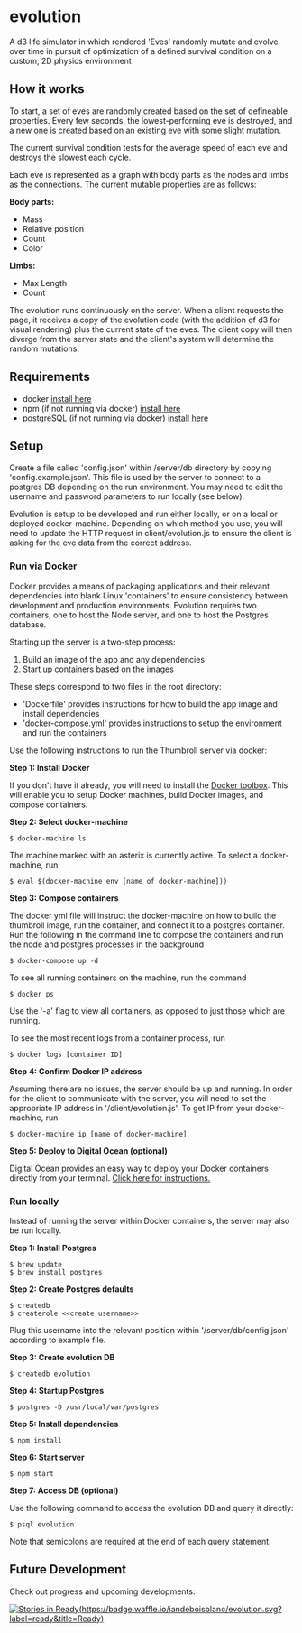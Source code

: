 # evolution

A d3 life simulator in which rendered 'Eves' randomly mutate and evolve over time in pursuit of optimization of a defined survival condition on a custom, 2D physics environment

## How it works

To start, a set of eves are randomly created based on the set of defineable properties. Every few seconds, the lowest-performing eve is destroyed, and a new one is created based on an existing eve with some slight mutation.

The current survival condition tests for the average speed of each eve and destroys the slowest each cycle.

Each eve is represented as a graph with body parts as the nodes and limbs as the connections. The current mutable properties are as follows:

__Body parts:__
- Mass
- Relative position
- Count
- Color

__Limbs:__
- Max Length
- Count

The evolution runs continuously on the server. When a client requests the page, it receives a copy of the evolution code (with the addition of d3 for visual rendering) plus the current state of the eves. The client copy will then diverge from the server state and the client's system will determine the random mutations.

## Requirements
- docker [install here](https://docs.docker.com/engine/installation/)
- npm (if not running via docker) [install here](http://blog.npmjs.org/post/85484771375/how-to-install-npm)
- postgreSQL (if not running via docker) [install here](http://www.postgresql.org/download/)

## Setup

Create a file called 'config.json' within /server/db directory by copying 'config.example.json'. This file is used by the server to connect to a postgres DB depending on the run environment. You may need to edit the username and password parameters to run locally (see below).

Evolution is setup to be developed and run either locally, or on a local or deployed docker-machine. Depending on which method you use, you will need to update the HTTP request in client/evolution.js to ensure the client is asking for the eve data from the correct address.

### Run via Docker

Docker provides a means of packaging applications and their relevant dependencies into blank Linux 'containers' to ensure consistency between development and production environments. Evolution requires two containers, one to host the Node server, and one to host the Postgres database. 

Starting up the server is a two-step process:

1. Build an image of the app and any dependencies
2. Start up containers based on the images

These steps correspond to two files in the root directory:

* 'Dockerfile' provides instructions for how to build the app image and install dependencies
* 'docker-compose.yml' provides instructions to setup the environment and run the containers

Use the following instructions to run the Thumbroll server via docker:

__Step 1: Install Docker__

If you don't have it already, you will need to install the [Docker toolbox](https://docs.docker.com/engine/installation/mac/). This will enable you to setup Docker machines, build Docker images, and compose containers.

__Step 2: Select docker-machine__


```
$ docker-machine ls
```

The machine marked with an asterix is currently active. To select a docker-machine, run

```
$ eval $(docker-machine env [name of docker-machine]))
```

__Step 3: Compose containers__

The docker yml file will instruct the docker-machine on how to build the thumbroll image, run the container,
and connect it to a postgres container. Run the following in the command line to compose the containers and
run the node and postgres processes in the background

```
$ docker-compose up -d
```

To see all running containers on the machine, run the command

```
$ docker ps
```

Use the '-a' flag to view all containers, as opposed to just those which are running.

To see the most recent logs from a container process, run

```
$ docker logs [container ID]
```

__Step 4: Confirm Docker IP address__

Assuming there are no issues, the server should be up and running. In order for the client to communicate with the server, you will need to set the appropriate IP address in '/client/evolution.js'. To get IP from your docker-machine, run

```
$ docker-machine ip [name of docker-machine]
```

__Step 5: Deploy to Digital Ocean (optional)__

Digital Ocean provides an easy way to deploy your Docker containers directly from your terminal. [Click here for instructions.](https://docs.docker.com/machine/drivers/digital-ocean/)

### Run locally

Instead of running the server within Docker containers, the server may also be run locally.

__Step 1: Install Postgres__

```
$ brew update
$ brew install postgres
```

__Step 2: Create Postgres defaults__

```
$ createdb
$ createrole <<create username>>
```

Plug this username into the relevant position within '/server/db/config.json' according to example file.

__Step 3: Create evolution DB__

```
$ createdb evolution
```

__Step 4: Startup Postgres__

```
$ postgres -D /usr/local/var/postgres
```

__Step 5: Install dependencies__ 

```
$ npm install
```

__Step 6: Start server__

```
$ npm start
```

__Step 7: Access DB (optional)__

Use the following command to access the evolution DB and query it directly:

```
$ psql evolution
```

Note that semicolons are required at the end of each query statement.

## Future Development

Check out progress and upcoming developments:

[![Stories in Ready](https://badge.waffle.io/iandeboisblanc/evolution.svg?label=ready&title=Ready)(https://badge.waffle.io/iandeboisblanc/evolution.svg?label=ready&title=Ready)](http://waffle.io/iandeboisblanc/evolution)
